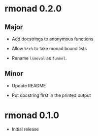 # rmonad 0.2.0

## Major

 * Add docstrings to anonymous functions

 * Allow `%*>%` to take monad bound lists

 * Rename `lsmeval` as `funnel`.

## Minor

 * Update README

 * Put docstring first in the printed output 



# rmonad 0.1.0

 * Initial release

